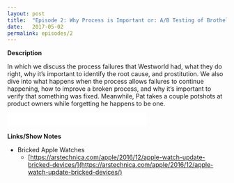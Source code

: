 ```yaml
---
layout: post
title:  "Episode 2: Why Process is Important or: A/B Testing of Brothels"
date:   2017-05-02
permalink: episodes/2
---
```

**Description**

In which we discuss the process failures that Westworld had, what they do right, why it’s important to identify the root cause, and prostitution. We also dive into what happens when the process allows failures to continue happening, how to improve a broken process, and why it’s important to verify that something was fixed. Meanwhile, Pat takes a couple potshots at product owners while forgetting he happens to be one.

<iframe style="border: none" src="//html5-player.libsyn.com/embed/episode/id/5321396/height/50/width/640/theme/standard-mini/autonext/no/thumbnail/no/autoplay/no/preload/no/no_addthis/no/direction/backward/" height="30" width="320" scrolling="no"  allowfullscreen webkitallowfullscreen mozallowfullscreen oallowfullscreen msallowfullscreen></iframe>

**Links/Show Notes**

* Bricked Apple Watches
   * [https://arstechnica.com/apple/2016/12/apple-watch-update-bricked-devices/](https://arstechnica.com/apple/2016/12/apple-watch-update-bricked-devices/)
